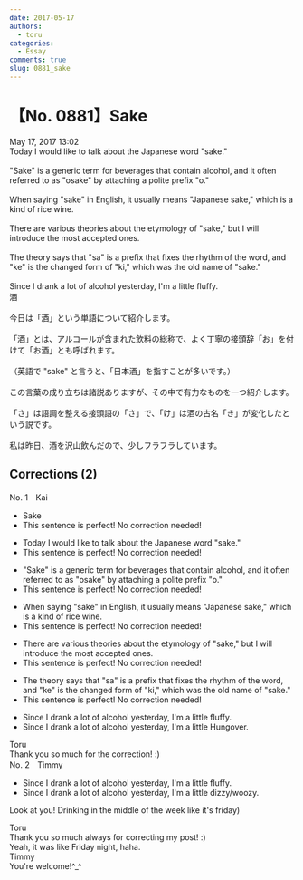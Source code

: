 ```yaml
---
date: 2017-05-17
authors:
  - toru
categories:
  - Essay
comments: true
slug: 0881_sake
---
```


# 【No. 0881】Sake
<div class="date">May 17, 2017 13:02</div>
<div id="post"><div id="body_show_ori">
Today I would like to talk about the Japanese word "sake."<br/><br/>"Sake" is a generic term for beverages that contain alcohol, and it often referred to as "osake" by attaching a polite prefix "o."<br/><br/>When saying "sake" in English, it usually means "Japanese sake," which is a kind of rice wine.<br/><br/>There are various theories about the etymology of "sake," but I will introduce the most accepted ones.<br/><br/>The theory says that "sa" is a prefix that fixes the rhythm of the word, and "ke" is the changed form of "ki," which was the old name of "sake."<br/><br/>Since I drank a lot of alcohol yesterday, I'm a little fluffy.
</div></div>

<!-- more -->

<div id="post_ja"><div id="body_show_mo">
酒<br/><br/>今日は「酒」という単語について紹介します。<br/><br/>「酒」とは、アルコールが含まれた飲料の総称で、よく丁寧の接頭辞「お」を付けて「お酒」とも呼ばれます。<br/><br/>（英語で "sake" と言うと、「日本酒」を指すことが多いです。）<br/><br/>この言葉の成り立ちは諸説ありますが、その中で有力なものを一つ紹介します。<br/><br/>「さ」は語調を整える接頭語の「さ」で、「け」は酒の古名「き」が変化したという説です。<br/><br/>私は昨日、酒を沢山飲んだので、少しフラフラしています。
</div></div>

## Corrections (2)
<div id="block"><div class="first_name"> No. 1　<span class="just_name">Kai</span></div><div id="block2">
<ul class="correction_field">
<li class="incorrect">Sake</li>
<li class="corrected perfect">This sentence is perfect! No correction needed!</li>
</ul>
<ul class="correction_field">
<li class="incorrect">Today I would like to talk about the Japanese word "sake."</li>
<li class="corrected perfect">This sentence is perfect! No correction needed!</li>
</ul>
<ul class="correction_field">
<li class="incorrect">"Sake" is a generic term for beverages that contain alcohol, and it often referred to as "osake" by attaching a polite prefix "o."</li>
<li class="corrected perfect">This sentence is perfect! No correction needed!</li>
</ul>
<ul class="correction_field">
<li class="incorrect">When saying "sake" in English, it usually means "Japanese sake," which is a kind of rice wine.</li>
<li class="corrected perfect">This sentence is perfect! No correction needed!</li>
</ul>
<ul class="correction_field">
<li class="incorrect">There are various theories about the etymology of "sake," but I will introduce the most accepted ones.</li>
<li class="corrected perfect">This sentence is perfect! No correction needed!</li>
</ul>
<ul class="correction_field">
<li class="incorrect">The theory says that "sa" is a prefix that fixes the rhythm of the word, and "ke" is the changed form of "ki," which was the old name of "sake."</li>
<li class="corrected perfect">This sentence is perfect! No correction needed!</li>
</ul>
<ul class="correction_field">
<li class="incorrect">Since I drank a lot of alcohol yesterday, I'm a little fluffy.</li>
<li class="corrected correct">
Since I drank a lot of alcohol yesterday, I'm a little Hungover.
</li>
</ul>
</div><div class="name"><span class="just_name">Toru</span><br>
Thank you so much for the correction! :)
</div>
</div>
<div id="block"><div class="first_name"> No. 2　<span class="just_name">Timmy</span></div><div id="block2">
<ul class="correction_field">
<li class="incorrect">Since I drank a lot of alcohol yesterday, I'm a little fluffy.</li>
<li class="corrected correct">
Since I drank a lot of alcohol yesterday, I'm a little <span class="f_blue">dizzy</span>/<span class="f_blue">woozy</span>.
</li>
</ul>
<p class="comment_small">
 Look at you! Drinking in the middle of the week like it's friday)
</p>

</div><div class="name"><span class="just_name">Toru</span><br>
Thank you so much always for correcting my post! :)<br/>Yeah, it was like Friday night, haha.
</div>
<div class="name"><span class="just_name">Timmy</span><br>
You're welcome!^_^
</div>
</div>
